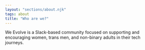 ```yaml
---
layout: "sections/about.njk"
tags: about
title: "Who are we?"
---
```


We Evolve is a Slack-based community focused on supporting and encouraging women, trans men, and non-binary adults in their tech journeys.